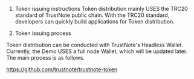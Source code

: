1) Token issuing instructions
Token distribution mainly USES the TRC20 standard of TrustNote public chain. With the TRC20 standard, developers can quickly build applications for Token distribution.

2) Token issuing process

Token distribution can be conducted with TrustNote's Headless Wallet. Currently, the Demo USES a full node Wallet, which will be updated later. The main process is as follows.


https://github.com/trustnote/trustnote-token
